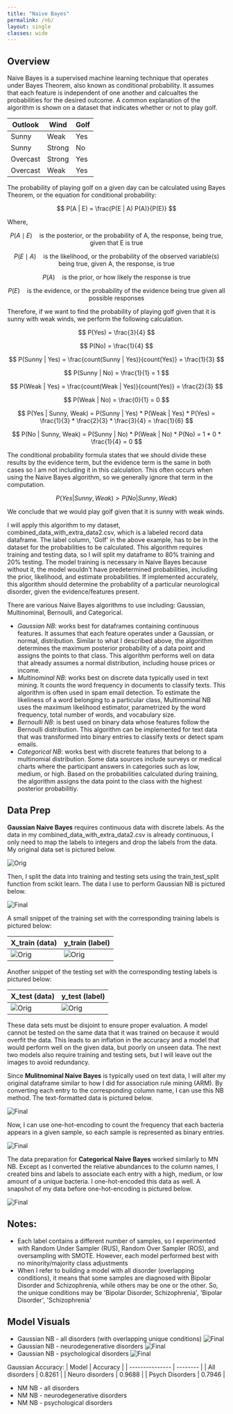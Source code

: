 ```yaml
---
title: "Naive Bayes"
permalink: /nb/
layout: single
classes: wide
---
```


<script type="text/javascript" async
  src="https://polyfill.io/v3/polyfill.min.js?features=es6">
</script>
<script type="text/javascript" async
  id="MathJax-script" src="https://cdn.jsdelivr.net/npm/mathjax@3/es5/tex-mml-chtml.js">
</script>

## Overview 

Naive Bayes is a supervised machine learning technique that operates under Bayes Theorem, also known as conditional probability. It assumes that each feature is independent of one another and calcualtes the probabilities for the desired outcome. A common explanation of the algorithm is shown on a dataset that indicates whether or not to play golf. 

| Outlook  | Wind   | Golf | 
| -------- |------- | ---- | 
| Sunny    | Weak   | Yes  |
| Sunny    | Strong | No   |
| Overcast | Strong | Yes  |
| Overcast | Weak   | Yes  |

The probability of playing golf on a given day can be calculated using Bayes Theorem, or the equation for conditional probability: 

$$ P(A | E) = \frac{P(E | A) P(A)}{P(E)} $$


Where, 

$$ P(A \mid E) \quad \text{is the posterior, or the probability of A, the response, being true, given that E is true} $$

$$P (E \mid A) \quad \text{is the likelihood, or the probability of the observed variable(s) being true, given A, the response, is true} $$

$$ P(A) \quad \text{is the prior, or how likely the response is true} $$

$$ P(E) \quad \text{is the evidence, or the probability of the evidence being true given all possible responses} $$


Therefore, if we want to find the probability of playing golf given that it is sunny with weak winds, we perform the following calculation.  


$$ P(Yes) = \frac{3}{4} $$

$$ P(No) = \frac{1}{4} $$


$$ P(Sunny | Yes) = \frac{count(Sunny | Yes)}{count(Yes)} = \frac{1}{3} $$

$$ P(Sunny | No) = \frac{1}{1} = 1 $$

$$ P(Weak | Yes) = \frac{count(Weak | Yes)}{count(Yes)} = \frac{2}{3} $$

$$ P(Weak | No) = \frac{0}{1} = 0 $$


$$ P(Yes | Sunny, Weak) = P(Sunny | Yes) * P(Weak | Yes) * P(Yes) = \frac{1}{3} * \frac{2}{3} * \frac{3}{4} = \frac{1}{6} $$

$$ P(No | Sunny, Weak) = P(Sunny | No) * P(Weak | No) * P(No) = 1 * 0 * \frac{1}{4} = 0 $$


The conditional probability formula states that we should divide these results by the evidence term, but the evidence term is the same in both cases so I am not including it in this calculation. This often occurs when using the Naive Bayes algorithm, so we generally ignore that term in the computation. 

$$ P(Yes | Sunny, Weak) > P(No | Sunny, Weak) $$

We conclude that we would play golf given that it is sunny with weak winds. 

I will apply this algorithm to my dataset, combined_data_with_extra_data2.csv, which is a labeled record data dataframe. The label column, 'Golf' in the above example, has to be in the dataset for the probabilities to be calculated. This algorithm requires training and testing data, so I will split my dataframe to 80% training and 20% testing. The model training is necessary in Naive Bayes because without it, the model wouldn't have predetermined probabilities, including the prior, likelihood, and estimate probabilities. If implemented accurately, this algorithm should determine the probability of a particular neurological disorder, given the evidence/features present. 


There are various Naive Bayes algorithms to use including: Gaussian, Multinominal, Bernoulli, and Categorical. 
- *Gaussian NB*: works best for dataframes containing continuous features. It assumes that each feature operates under a Gaussian, or normal, distribution. Similar to what I described above, the algorithm determines the maximum posterior probability of a data point and assigns the points to that class. This algorithm performs well on data that already assumes a normal distribution, including house prices or income.
- *Multinominal NB*: works best on discrete data typically used in text mining. It counts the word frequency in documents to classify texts. This algorithm is often used in spam email detection. To estimate the likeliness of a word belonging to a particular class, Multinominal NB uses the maximum likelihood estimator, parametrized by the word frequency, total number of words, and vocabulary size.
- *Bernoulli NB*: is best used on binary data whose features follow the Bernoulli distribution. This algorithm can be implemented for text data that was transformed into binary entries to classify texts or detect spam emails.
- *Categorical NB*: works best with discrete features that belong to a multinomial distribution. Some data sources include surveys or medical charts where the participant answers in categories such as low, medium, or high. Based on the probabilities calculated during training, the algorithm assigns the data point to the class with the highest posterior probabilitiy.


## Data Prep

**Gaussian Naive Bayes** requires continuous data with discrete labels. As the data in my combined_data_with_extra_data2.csv is already continuous, I only need to map the labels to integers and drop the labels from the data. My original data set is pictured below. 

![Orig](/assets/images/combined_df.jpg) 

Then, I split the data into training and testing sets using the train_test_split function from scikit learn. The data I use to perform Gaussian NB is pictured below. 

![Final](/assets/images/final_df_clus.jpg)  

A small snippet of the training set with the corresponding training labels is pictured below: 

| X_train (data)                        | y_train (label)                       |
| ------------------------------------- | ------------------------------------- |
| ![Orig](/assets/images/xtrain_nb.jpg) | ![Orig](/assets/images/ytrain_nb.jpg) | 

Another snippet of the testing set with the corresponding testing labels is pictured below: 

| X_test (data)                        | y_test (label)                       |
| -------------------------------------| ------------------------------------ |
| ![Orig](/assets/images/xtest_nb.jpg) | ![Orig](/assets/images/ytest_nb.jpg) | 


These data sets must be disjoint to ensure proper evaluation. A model cannot be tested on the same data that it was trained on because it would overfit the data. This leads to an inflation in the accuracy and a model that would perform well on the given data, but poorly on unseen data. The next two models also require training and testing sets, but I will leave out the images to avoid redundancy.  

Since **Mulitnominal Naive Bayes** is typically used on text data, I will alter my original dataframe similar to how I did for association rule mining (ARM). By converting each entry to the corresponding column name, I can use this NB method. The text-formatted data is pictured below. 

![Final](/assets/images/trans_data.jpg) 

Now, I can use one-hot-encoding to count the frequency that each bacteria appears in a given sample, so each sample is represented as binary entries. 

![Final](/assets/images/ohe_df.jpg) 

The data preparation for **Categorical Naive Bayes** worked similarly to MN NB. Except as I converted the relative abundances to the column names, I created bins and labels to associate each entry with a high, medium, or low amount of a unique bacteria. I one-hot-encoded this data as well. A snapshot of my data before one-hot-encoding is pictured below. 

![Final](/assets/images/trans_binned_data.jpg) 

## Notes: 
- Each label contains a different number of samples, so I experimented with Random Under Sampler (RUS), Random Over Sampler (ROS), and oversampling with SMOTE. However, each model performed best with no minority/majority class adjustments
- When I refer to building a model with all disorder (overlapping conditions), it means that some samples are diagnosed with Bipolar Disorder and Schizophrenia, while others may be one or the other. So, the unique conditions may be 'Bipolar Disorder, Schizophrenia', 'Bipolar Disorder', 'Schizophrenia' 


## Model Visuals 
- Gaussian NB - all disorders (with overlapping unique conditions)
  ![Final](/assets/images/gaussian_nb_all_data.jpg)
- Gaussian NB - neurodegenerative disorders
  ![Final](/assets/images/gaussian_nb_neuro.jpg)
- Gaussian NB - psychological disorders
  ![Final](/assets/images/gaussian_nb_psych.jpg)


Gaussian Accuracy: 
| Model           | Accuracy |
| --------------- | -------- | 
| All disorders   | 0.8261   |
| Neuro disorders | 0.9688   |
| Psych Disorders | 0.7946   | 


- NM NB - all disorders
- NM NB - neurodegenerative disorders
- NM NB - psychological disorders 








